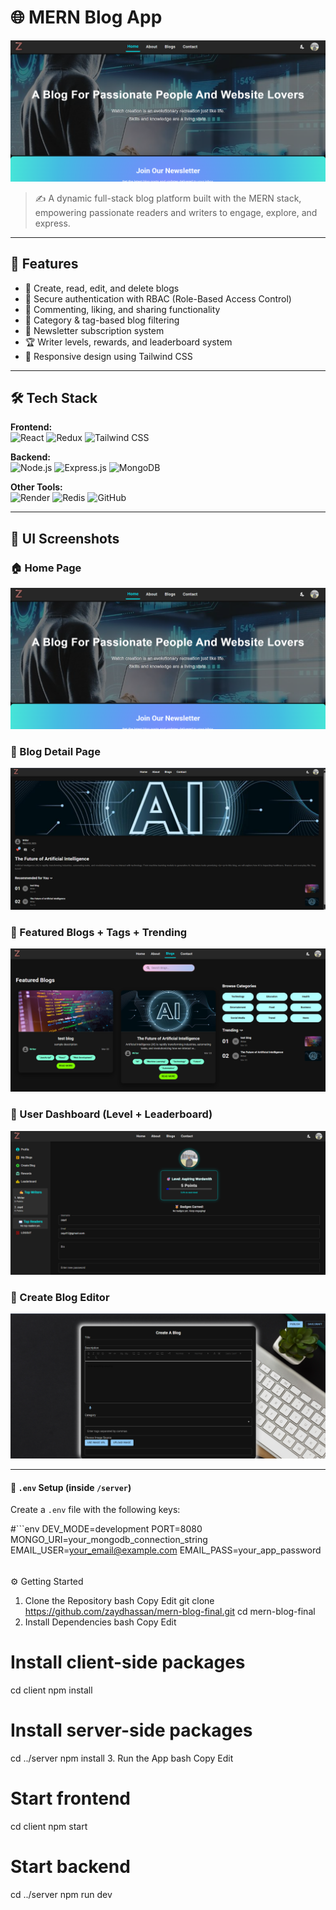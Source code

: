 # 🌐 MERN Blog App

![Banner](./1.png)

> ✍️ A dynamic full-stack blog platform built with the MERN stack, empowering passionate readers and writers to engage, explore, and express.

---

## 🚀 Features

- 📝 Create, read, edit, and delete blogs
- 🔐 Secure authentication with RBAC (Role-Based Access Control)
- 💬 Commenting, liking, and sharing functionality
- 🧠 Category & tag-based blog filtering
- 📨 Newsletter subscription system
- 🏆 Writer levels, rewards, and leaderboard system
- 📱 Responsive design using Tailwind CSS

---

## 🛠️ Tech Stack

**Frontend:**  
![React](https://img.shields.io/badge/-React-61DAFB?logo=react&logoColor=black)
![Redux](https://img.shields.io/badge/-Redux-764ABC?logo=redux&logoColor=white)
![Tailwind CSS](https://img.shields.io/badge/-TailwindCSS-38B2AC?logo=tailwind-css&logoColor=white)

**Backend:**  
![Node.js](https://img.shields.io/badge/-Node.js-339933?logo=node.js&logoColor=white)
![Express.js](https://img.shields.io/badge/-Express.js-000000?logo=express&logoColor=white)
![MongoDB](https://img.shields.io/badge/-MongoDB-47A248?logo=mongodb&logoColor=white)

**Other Tools:**  
![Render](https://img.shields.io/badge/-Render-46E3B7?logo=render&logoColor=black)
![Redis](https://img.shields.io/badge/-Redis-DC382D?logo=redis&logoColor=white)
![GitHub](https://img.shields.io/badge/-GitHub-181717?logo=github&logoColor=white)

---

## 📸 UI Screenshots

### 🏠 Home Page
![Home Page](./1.png)

### 📰 Blog Detail Page
![Blog Page](./2.png)

### 🧩 Featured Blogs + Tags + Trending
![Blog Cards](./3.png)

### 👤 User Dashboard (Level + Leaderboard)
![Dashboard](./4.png)

### 📝 Create Blog Editor
![Create Blog](./5.png)

---

#### 🔐 `.env` Setup (inside `/server`)

Create a `.env` file with the following keys:

#```env
DEV_MODE=development
PORT=8080
MONGO_URI=your_mongodb_connection_string
EMAIL_USER=your_email@example.com
EMAIL_PASS=your_app_password

######
⚙️ Getting Started
1. Clone the Repository
bash
Copy
Edit
git clone https://github.com/zaydhassan/mern-blog-final.git
cd mern-blog-final
2. Install Dependencies
bash
Copy
Edit
# Install client-side packages
cd client
npm install

# Install server-side packages
cd ../server
npm install
3. Run the App
bash
Copy
Edit
# Start frontend
cd client
npm start

# Start backend
cd ../server
npm run dev
